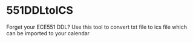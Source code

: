 # 551DDLtoICS
Forget your ECE551 DDL? Use this tool to convert txt file to ics file which can be imported to your calendar
